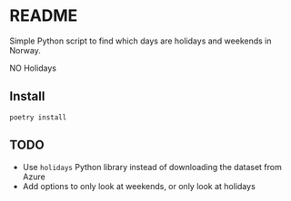 # README

Simple Python script to find which days are holidays and weekends in Norway.

NO Holidays

## Install

`poetry install`

## TODO

- Use `holidays` Python library instead of downloading the dataset from Azure
- Add options to only look at weekends, or only look at holidays
